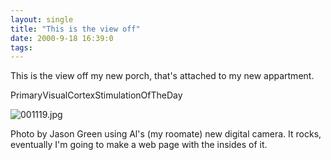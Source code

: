 ```yaml
---
layout: single
title: "This is the view off"
date: 2000-9-18 16:39:0
tags: 
---
```


This is the view off my new porch, that's attached to my new appartment.




PrimaryVisualCortexStimulationOfTheDay



![001119.jpg][1]






Photo by Jason Green using Al's (my roomate) new digital camera. It rocks, eventually I'm going to make a web page with the insides of it.



   [1]: http://4.bp.blogspot.com/-4owcr9KEMM8/Tn0Pnnz4MqI/AAAAAAAAAFA/h5sPdqUaJp4/s320/001119.jpg
